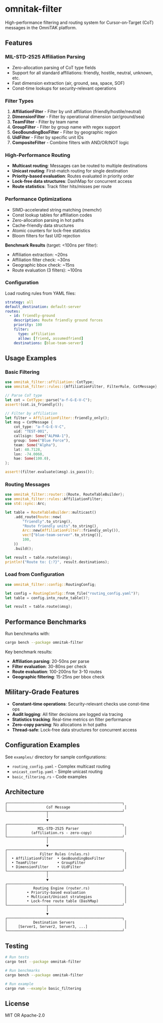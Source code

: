 # omnitak-filter

High-performance filtering and routing system for Cursor-on-Target (CoT) messages in the OmniTAK platform.

## Features

### MIL-STD-2525 Affiliation Parsing
- Zero-allocation parsing of CoT type fields
- Support for all standard affiliations: friendly, hostile, neutral, unknown, etc.
- Fast dimension extraction (air, ground, sea, space, SOF)
- Const-time lookups for security-relevant operations

### Filter Types

1. **AffiliationFilter** - Filter by unit affiliation (friendly/hostile/neutral)
2. **DimensionFilter** - Filter by operational dimension (air/ground/sea)
3. **TeamFilter** - Filter by team name
4. **GroupFilter** - Filter by group name with regex support
5. **GeoBoundingBoxFilter** - Filter by geographic region
6. **UidFilter** - Filter by specific unit IDs
7. **CompositeFilter** - Combine filters with AND/OR/NOT logic

### High-Performance Routing

- **Multicast routing**: Messages can be routed to multiple destinations
- **Unicast routing**: First-match routing for single destination
- **Priority-based evaluation**: Routes evaluated in priority order
- **Lock-free data structures**: DashMap for concurrent access
- **Route statistics**: Track filter hits/misses per route

### Performance Optimizations

- SIMD-accelerated string matching (memchr)
- Const lookup tables for affiliation codes
- Zero-allocation parsing in hot paths
- Cache-friendly data structures
- Atomic counters for lock-free statistics
- Bloom filters for fast UID rejection

**Benchmark Results** (target: <100ns per filter):
- Affiliation extraction: ~20ns
- Affiliation filter check: ~30ns
- Geographic bbox check: ~15ns
- Route evaluation (3 filters): ~100ns

### Configuration

Load routing rules from YAML files:

```yaml
strategy: all
default_destination: default-server
routes:
  - id: friendly-ground
    description: Route friendly ground forces
    priority: 100
    filter:
      type: affiliation
      allow: [friend, assumedfriend]
    destinations: [blue-team-server]
```

## Usage Examples

### Basic Filtering

```rust
use omnitak_filter::affiliation::CotType;
use omnitak_filter::rules::{AffiliationFilter, FilterRule, CotMessage};

// Parse CoT type
let cot = CotType::parse("a-f-G-E-V-C");
assert!(cot.is_friendly());

// Filter by affiliation
let filter = AffiliationFilter::friendly_only();
let msg = CotMessage {
    cot_type: "a-f-G-E-V-C",
    uid: "TEST-001",
    callsign: Some("ALPHA-1"),
    group: Some("Blue Force"),
    team: Some("Alpha"),
    lat: 40.7128,
    lon: -74.0060,
    hae: Some(100.0),
};

assert!(filter.evaluate(&msg).is_pass());
```

### Routing Messages

```rust
use omnitak_filter::router::{Route, RouteTableBuilder};
use omnitak_filter::rules::AffiliationFilter;
use std::sync::Arc;

let table = RouteTableBuilder::multicast()
    .add_route(Route::new(
        "friendly".to_string(),
        "Route friendly units".to_string(),
        Arc::new(AffiliationFilter::friendly_only()),
        vec!["blue-team-server".to_string()],
        100,
    ))
    .build();

let result = table.route(&msg);
println!("Route to: {:?}", result.destinations);
```

### Load from Configuration

```rust
use omnitak_filter::config::RoutingConfig;

let config = RoutingConfig::from_file("routing_config.yaml")?;
let table = config.into_route_table()?;

let result = table.route(&msg);
```

## Performance Benchmarks

Run benchmarks with:

```bash
cargo bench --package omnitak-filter
```

Key benchmark results:
- **Affiliation parsing**: 20-50ns per parse
- **Filter evaluation**: 30-80ns per check
- **Route evaluation**: 100-200ns for 3-10 routes
- **Geographic filtering**: 15-25ns per bbox check

## Military-Grade Features

- **Constant-time operations**: Security-relevant checks use const-time ops
- **Audit logging**: All filter decisions are logged via tracing
- **Statistics tracking**: Real-time metrics on filter performance
- **Zero-copy parsing**: No allocations in hot paths
- **Thread-safe**: Lock-free data structures for concurrent access

## Configuration Examples

See `examples/` directory for sample configurations:
- `routing_config.yaml` - Complex multicast routing
- `unicast_config.yaml` - Simple unicast routing
- `basic_filtering.rs` - Code examples

## Architecture

```
┌─────────────────────────────────────────────────────┐
│                  CoT Message                         │
└──────────────────┬──────────────────────────────────┘
                   │
                   ▼
┌─────────────────────────────────────────────────────┐
│              MIL-STD-2525 Parser                     │
│           (affiliation.rs - zero-copy)               │
└──────────────────┬──────────────────────────────────┘
                   │
                   ▼
┌─────────────────────────────────────────────────────┐
│               Filter Rules (rules.rs)                │
│  • AffiliationFilter  • GeoBoundingBoxFilter         │
│  • TeamFilter         • GroupFilter                  │
│  • DimensionFilter    • UidFilter                    │
└──────────────────┬──────────────────────────────────┘
                   │
                   ▼
┌─────────────────────────────────────────────────────┐
│            Routing Engine (router.rs)                │
│         • Priority-based evaluation                  │
│         • Multicast/Unicast strategies               │
│         • Lock-free route table (DashMap)            │
└──────────────────┬──────────────────────────────────┘
                   │
                   ▼
┌─────────────────────────────────────────────────────┐
│            Destination Servers                       │
│     [Server1, Server2, Server3, ...]                 │
└─────────────────────────────────────────────────────┘
```

## Testing

```bash
# Run tests
cargo test --package omnitak-filter

# Run benchmarks
cargo bench --package omnitak-filter

# Run example
cargo run --example basic_filtering
```

## License

MIT OR Apache-2.0
